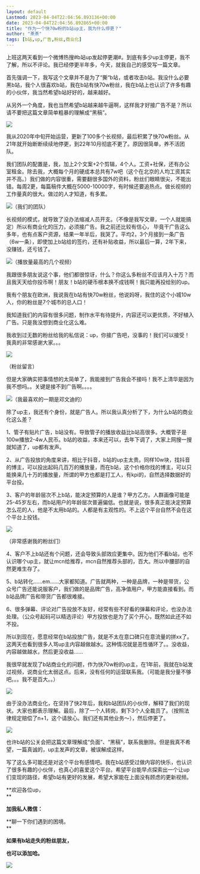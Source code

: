 ```yaml
---
layout: default
Lastmod: 2023-04-04T22:04:56.893136+00:00
date: 2023-04-04T22:04:56.892865+00:00
title: "作为一个快70w粉的b站up主，我为什么停更？"
author: "茶茶"
tags: [b站,up,广告,粉丝,商业化]
---
```


上班这两天看到一个微博热搜#b站up发起停更潮#。到底有多少up主停更，我不了解，所以不评论。我已经停更半年多，今天，就我自己的感受写一篇文章。

首先强调一下，我写这个文章并不是为了“撕“b站，或者攻击b站。我没什么必要黑b站，我个人很喜欢b站，我在b站有快70w粉丝，我在b站上也认识了许多有趣的小伙伴，我当然希望b站好好的，越来越好。

从另外一个角度，我也当然希望b站越来越牛逼啊，这样我才好接广告不是？所以请不要把这篇文章简单粗暴的理解成“黑稿”。

![](https://images.weserv.nl/?url=https%3A//mmbiz.qpic.cn/mmbiz_jpg/7eHnl8icShLMZBJPkd6nPVd3WrZQrUbfvuLhZjK46mhBfGpA5njVeuN6RgkiboS1whicEMvicSG87zTRCSrOiclGNoA/640%3Fwx_fmt%3Djpeg)

我从2020年中旬开始运营，更新了100多个长视频，最后积累了快70w粉丝。从21年就开始断断续续地停更，到22年10月彻底不更了。原因很简单，养不活团队。

我们团队的配置是，我，加上2个文案+2个剪辑，4个人。工资+社保，还有办公室租金。除去我，大概每个月的硬成本总共有7w吧（这个在北京的人均工资其实并不高。）我们做的内容很重，需要翻很多国外的资料，粉丝们眼睛很尖，不能出错。每周2更，每篇稿件大概在5000-10000字，有时候还要追热点。做长视频的工作量真的很大。做过的人才知道，有多累。

![](https://images.weserv.nl/?url=https%3A//mmbiz.qpic.cn/mmbiz_jpg/7eHnl8icShLObdiawb48m3WY98uoVajLqk6sRkACL8qmI0lzPzKcmYhu2EBL9rotmeMzW8jibCLBKtwFC5rYkhNKw/640%3Fwx_fmt%3Djpeg)（我们的团队）

长视频的模式，就导致了没办法缩减人员开支。（不像是我写文章，一个人就能搞定）所以有商业化的压力，必须接广告。我之前还比较有信心， 毕竟干广告这么多年，也有点客户资源，结果一年半后，我哭了。平均2，3个月接到一条广告（6w一条），即使加上b站给的签约，还有补贴收益，所以最后一算，2年下来，没赚钱，还亏钱了。

![](https://images.weserv.nl/?url=https%3A//mmbiz.qpic.cn/mmbiz_jpg/7eHnl8icShLObdiawb48m3WY98uoVajLqktulGrc6m4U2Q68rnwCLLpCNyW9UXoEC8TRWbm8C6qshaYqeQsN0g5w/640%3Fwx_fmt%3Djpeg)（播放量最高的几个视频）

我跟很多朋友说这个事，他们都很惊讶，什么？你这么多粉丝不应该月入十万？而且我天天给你投币啊！朋友！b站的硬币根本换不成钱啊！我只能再投给别的up。

我有个朋友在欧洲，我说我在b站有快70w粉丝，他说妈呀，我住的这个小城10w人，你的粉丝是7个城市的总人口！

我知道我们的内容有很多问题，制作水平有待提升，内容还可以更优质，不好植入广告。只是我没想到商业化这么难。

我收到过无数的粉丝给我的私信说：up，你接广告吧，没事的！我们可以接受！我真的非常感谢大家。。。

![](https://images.weserv.nl/?url=https%3A//mmbiz.qpic.cn/mmbiz_jpg/7eHnl8icShLObdiawb48m3WY98uoVajLqkibZ3P3eT8Ttxib2KQPBQZZdOibzInCU4IzdQibvJObOhiaXCctq47ov0zOg/640%3Fwx_fmt%3Djpeg)

（粉丝留言）

但是大家确实把事情想的太简单了，我能接到广告我会不接吗！我不上清华是因为我不想吗。。关键是接不到广告啊。。。。

![](https://images.weserv.nl/?url=https%3A//mmbiz.qpic.cn/mmbiz_jpg/7eHnl8icShLMZBJPkd6nPVd3WrZQrUbfvlasUeW86ovAPq9E7tNv8AJ3UDPhE2SPl46AXNH9URQ8NAbhEEDicJLQ/640%3Fwx_fmt%3Djpeg)（我最喜欢的一期是邓文迪的）

除了up主，我还有个身份，就是广告人。所以我认真分析了下，为什么b站的商业化这么差？

1、管子有贴片广告，b站没有。导致管子的播放收益比b站高很多。大概管子是100w播放2-4w人民币。b站的收益，本来还可以，去年下调了，大家上网搜一搜就知道了，up都有发声。

2、从广告投放的角度来讲，相比于抖音，b站的up主太贵。同样10w块，找抖音的博主，可以投出起码几百万的播放量，而在b站，这个价格你找的博主，可以只能换来几十万的播放量，所谓的甲方也都是打工人，有kpi的，自然选择数据好的平台投。

3、客户的年龄层次不上b站，能决定预算的人是谁？甲方乙方。人群画像可能是25-45岁左右，而b站用户的年龄层次普遍偏低。也就是说，很多真正能决定预算怎么花的人，他是不太用b站的。人都是有主观性的。不上这个平台自然不会在这个平台上投钱。

![](https://images.weserv.nl/?url=https%3A//mmbiz.qpic.cn/mmbiz_jpg/7eHnl8icShLObdiawb48m3WY98uoVajLqkd7Y6Uxg34loia0rdWQMp5ahwZib0PvAw7ricHEibiccbaO5L9aQcicGK5EMA/640%3Fwx_fmt%3Djpeg)

（非常感谢我的粉丝们）

4、客户不上b站还有个问题，还会导致头部效应更集中。因为他们不看b站，也不认识哪个up主，就让mcn给推荐，mcn自然推荐头部的，百大。所以中腰部的自然更难生存了。

5、b站转化……em……大家都知道。广告就两种，一种是品牌，一种是带货，公众号广告还能说服客户，我们做的是品牌广告，高净值用户，甲方能直接看到。而b站品牌广告和带货广告都很难接。

6、很多弹幕、评论对广告投放不友好，经常有些不好看的弹幕和评论，也没办法处理。（公众号起码可以精选评论）甲方投放也是为了买个开心，既然如此还不如不投。

所以到现在，愿意经常在b站投放广告，就是不太在意口碑只在意流量的拼xx了。这两天也看到很多人骂up主内容越做越水。这种情况就是恶性循环了。。没收益，内容越做越水，然后更没收益……  

我很早就发现了b站商业化的问题，作为快70w粉的up主，在1年前，我就在b站发过视频，说商业化太弱这点。后来，没有任何的运营联系我。（可能是我分量不够吧。。。我不是百大。。）  

![](https://images.weserv.nl/?url=https%3A//mmbiz.qpic.cn/mmbiz_jpg/7eHnl8icShLObdiawb48m3WY98uoVajLqke0PXvrbQdISEpYUf31Klmu0NVvkuulvvJ8FflaFTia6zdmlS3SwUBMQ/640%3Fwx_fmt%3Djpeg)

由于没办法商业化，在坚持了快2年后，我和b站团队的小伙伴，解释了我们的现状。大家也都表示理解。最后，除了一个人转岗，剩下3个人全裁员了。（按照法律规定赔偿了n+1，这个请放心。我们还有其他业务～），然后停更了。

![](https://images.weserv.nl/?url=https%3A//mmbiz.qpic.cn/mmbiz_jpg/7eHnl8icShLObdiawb48m3WY98uoVajLqkMxW936gLkicyeEXySsogHzLcd2wZDPUvictIoNoIhEGG4X9NCahgyKQw/640%3Fwx_fmt%3Djpeg)

也许b站的公关会把这篇文章理解成“负面”、“黑稿”，联系我删除。但是我真不希望，一篇真诚的，up主发声的文章，被误解成这样。

写了这么多可能还是对这个平台有感情吧。我在b站感受过做内容的快乐，也认识了很多有趣的小伙伴，也真心的喜爱这个平台。希望平台能早点探索出一个让up们变现的路径，希望b站有更好的发展，希望大家能在上面没有顾虑的更新视频。

  

**欢迎各位up，  
**

**加我私人微信：**

**聊一下你们遇到的困境。  
**

**如果有b站走失的粉丝朋友，**

**也可以添加哈。**

![](https://images.weserv.nl/?url=https%3A//mmbiz.qpic.cn/mmbiz_jpg/7eHnl8icShLPqiao66bib0OudVvesVKfiagopMcCibprYHsOz9yZgWAUcBf3Xwxpr0Jvw7biaro1Y4tmKd3Bev2ngLjQ/640%3Fwx_fmt%3Djpeg%26wxfrom%3D5%26wx_lazy%3D1%26wx_co%3D1)

